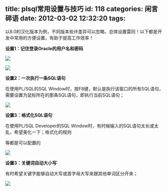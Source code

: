 title: plsql常用设置与技巧
id: 118
categories: 闲言碎语
date: 2012-03-02 12:32:20
tags:
---

以8.0的汉化版本为例，不同版本些许差异可以忽略，总体设置雷同！以下都是开发中常用的方便设置，有助于提高工作效率！

**设置1：记住登录Oracle的用户名和密码**

![](http://m3.img.libdd.com/farm5/2012/0821/18/A98DF3169ED8A2A1F549F65CCD3FB36AD912875EF698_307_72.GIF)</img>

![](http://m1.img.libdd.com/farm4/2012/0821/18/A1CB6B9FA3D5214616F102D01AD112B499A1C005049E_718_487.GIF)</img>

**设置2：一次执行一条SQL语句**

在使用PL/SQL的SQL Window时，按F8键，默认是执行该窗口的所有SQL语句，需要设置为鼠标所在的那条SQL语句，即执行当前SQL语句；

![](http://m1.img.libdd.com/farm4/2012/0821/18/8AD060C5F6652C1B32267236EBBC47F1BBD0EF05049E_718_479.GIF)</img>

**设置3：格式化SQL语句**

在使用PL/SQL Developer的SQL Window时，有时候输入的SQL语句太长或太乱，希望美化一下；格式化的规则

等都是可以配置的

![](http://m1.img.libdd.com/farm4/2012/0821/18/7D1AA4661926F6564432E02742C491F1627D6305049E_721_483.GIF)</img>

**设置3：关键词自动大小写**

有时希望关键字能够自动大写或首字母大写来跟其他单词区分开来；

![](http://m1.img.libdd.com/farm5/2012/0821/18/8D02A193EE1A0916471318065DE07A8DEDD55705049E_714_484.GIF)</img>
